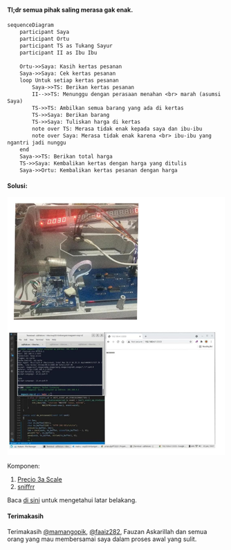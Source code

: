 #### **Tl;dr semua pihak saling merasa gak enak.**

```mermaid
sequenceDiagram
    participant Saya
    participant Ortu
    participant TS as Tukang Sayur
    participant II as Ibu Ibu

    Ortu->>Saya: Kasih kertas pesanan
    Saya->>Saya: Cek kertas pesanan
    loop Untuk setiap kertas pesanan
        Saya->>TS: Berikan kertas pesanan
        II-->>TS: Menunggu dengan perasaan menahan <br> marah (asumsi Saya)
        TS->>TS: Ambilkan semua barang yang ada di kertas
        TS->>Saya: Berikan barang 
        TS->>Saya: Tuliskan harga di kertas
        note over TS: Merasa tidak enak kepada saya dan ibu-ibu
        note over Saya: Merasa tidak enak karena <br> ibu-ibu yang ngantri jadi nunggu
    end
    Saya->>TS: Berikan total harga
    TS->>Saya: Kembalikan kertas dengan harga yang ditulis
    Saya->>Ortu: Kembalikan kertas pesanan dengan harga
```

#### Solusi: 

![proof of concept](https://github.com/Swalayand/catetin/blob/main/images/photo_2021-07-05_14-14-28.jpg)

Komponen:
1. [Precio 3a Scale](https://www.tokopedia.com/search?st=&q=3A%20Scale%20Timbangan%20Digital%20precio&srp_component_id=02.01.00.00&srp_page_id=&srp_page_title=&navsource=)
2. [sniffrr](https://github.com/Swalayand/sniffrr)

Baca [di sini](https://docs.google.com/document/d/18hRJtzPNbdbdG6hcYwAB81uORbHmQXsep5LHddbixRM/edit?usp=sharing) untuk mengetahui latar belakang.

#### Terimakasih

Terimakasih [@mamangopik](https://github.com/mamangopik/), [@faaiz282](https://github.com/faaiz282), Fauzan Askarillah dan semua orang yang mau membersamai saya dalam proses awal yang sulit.
